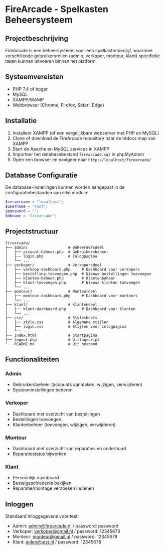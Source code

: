 # FireArcade - Spelkasten Beheersysteem

## Projectbeschrijving
FireArcade is een beheersysteem voor een spelkastenbedrijf, waarmee verschillende gebruikersrollen (admin, verkoper, monteur, klant) specifieke taken kunnen uitvoeren binnen het platform.

## Systeemvereisten
- PHP 7.4 of hoger
- MySQL
- XAMPP/WAMP
- Webbrowser (Chrome, Firefox, Safari, Edge)

## Installatie
1. Installeer XAMPP (of een vergelijkbare webserver met PHP en MySQL)
2. Clone of download de FireArcade repository naar de htdocs map van XAMPP
3. Start de Apache en MySQL services in XAMPP
4. Importeer het databasebestand `firearcade.sql` in phpMyAdmin
5. Open een browser en navigeer naar `http://localhost/firearcade/`

## Database Configuratie
De database-instellingen kunnen worden aangepast in de configuratiebestanden van elke module:
```php
$servername = "localhost";
$username = "root";
$password = "";
$dbname = "firearcade";
```

## Projectstructuur
```
firearcade/
├── admin/                  # Beheerdersdeel
│   ├── account-beheer.php  # Gebruikersbeheer
│   ├── login.php           # Inlogpagina
│   └── ...
├── verkoper/               # Verkopersdeel
│   ├── verkoop-dashboard.php     # Dashboard voor verkopers
│   ├── bestelling-toevoegen.php  # Nieuwe bestellingen toevoegen
│   ├── klanten-beheer.php        # Klantenbeheer
│   ├── klant-toevoegen.php       # Nieuwe klanten toevoegen
│   └── ...
├── monteur/                # Monteurdeel
│   ├── monteur-dashboard.php     # Dashboard voor monteurs
│   └── ...
├── klant/                  # Klantendeel
│   ├── klant-dashboard.php       # Dashboard voor klanten
│   └── ...
├── css/                    # Stylesheets
│   ├── style.css           # Algemene stijlen
│   ├── login.css           # Stijlen voor inlogpagina
│   └── ...
├── index.html              # Startpagina
├── logout.php              # Uitlogscript
└── README.md               # Dit bestand
```

## Functionaliteiten

### Admin
- Gebruikersbeheer (accounts aanmaken, wijzigen, verwijderen)
- Systeeminstellingen beheren

### Verkoper
- Dashboard met overzicht van bestellingen
- Bestellingen toevoegen
- Klantenbeheer (toevoegen, wijzigen, verwijderen)

### Monteur
- Dashboard met overzicht van reparaties en onderhoud
- Reparatiestatus bijwerken

### Klant
- Persoonlijk dashboard
- Bestelgeschiedenis bekijken
- Reparatie/montage verzoeken indienen

## Inloggen
Standaard inloggegevens voor test:
- Admin: admin@firearcade.nl / password: password
- Verkoper: verkoper@gmail.nl / password: 12345678
- Monteur: monteur@gmail.nl / password: 12345678
- Klant: aiden@test.nl / password: 12345678